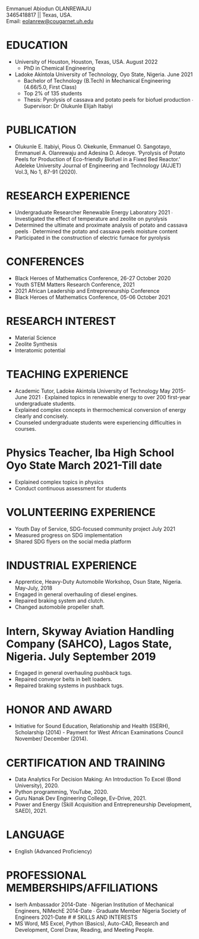 Emmanuel Abiodun OLANREWAJU   
3465418817 || Texas, USA.  
Email: eolanrew@cougarnet.uh.edu 
# EDUCATION
* University of Houston, Houston, Texas, USA. August 2022
  * PhD in Chemical Engineering
* Ladoke Akintola University of Technology, Oyo State, Nigeria. June 2021 
  * Bachelor of Technology (B.Tech) in Mechanical Engineering (4.66/5.0, First  Class)  
  * Top 2% of 135 students 
  * Thesis: Pyrolysis of cassava and potato peels for biofuel production ∙ Supervisor: Dr Olukunle Elijah Itabiyi 
# PUBLICATION 
  * Olukunle E. Itabiyi, Pious O. Okekunle, Emmanuel O. Sangotayo, Emmanuel A.  Olanrewaju and Adesina D. Adeoye. ‘Pyrolysis of Potato Peels for Production of  Eco-friendly Biofuel in a Fixed Bed Reactor.’ Adeleke University Journal of  Engineering and Technology (AUJET) Vol.3, No 1, 87-91 (2020).
# RESEARCH EXPERIENCE 
  * Undergraduate Researcher Renewable Energy Laboratory 2021 ∙ Investigated the effect of temperature and zeolite on pyrolysis  
  * Determined the ultimate and proximate analysis of potato and cassava peels ∙ Determined the potato and cassava peels moisture content 
  * Participated in the construction of electric furnace for pyrolysis 
# CONFERENCES 
  * Black Heroes of Mathematics Conference, 26-27 October 2020 
  * Youth STEM Matters Research Conference, 2021 
  * 2021 African Leadership and Entrepreneurship Conference 
  * Black Heroes of Mathematics Conference, 05-06 October 2021 
# RESEARCH INTEREST  
  * Material Science
  * Zeolite Synthesis 
  * Interatomic potential
# TEACHING EXPERIENCE 
  * Academic Tutor, Ladoke Akintola University of Technology May 2015-June 2021 ∙ Explained topics in renewable energy to over 200 first-year undergraduate  students. 
  * Explained complex concepts in thermochemical conversion of energy clearly and  concisely. 
  * Counseled undergraduate students were experiencing difficulties in courses.
# Physics Teacher, Iba High School Oyo State March 2021-Till date 
  * Explained complex topics in physics 
  * Conduct continuous assessment for students
# VOLUNTEERING EXPERIENCE 
  * Youth Day of Service, SDG-focused community project July 2021 
  * Measured progress on SDG implementation  
  * Shared SDG flyers on the social media platform 
# INDUSTRIAL EXPERIENCE 
  * Apprentice, Heavy-Duty Automobile Workshop, Osun State, Nigeria. May-July,  2018 
  * Engaged in general overhauling of diesel engines. 
  * Repaired braking system and clutch. 
  * Changed automobile propeller shaft.
# Intern, Skyway Aviation Handling Company (SAHCO), Lagos State, Nigeria. July September 2019 
  * Engaged in general overhauling pushback tugs. 
  * Repaired conveyor belts in belt loaders. 
  * Repaired braking systems in pushback tugs. 
# HONOR AND AWARD 
  * Initiative for Sound Education, Relationship and Health (ISERH), Scholarship  (2014) - Payment for West African Examinations Council November/ December  (2014). 
# CERTIFICATION AND TRAINING 
  * Data Analytics For Decision Making: An Introduction To Excel (Bond  University), 2020. 
  * Python programming, YouTube, 2020. 
  * Guru Nanak Dev Engineering College, Ev-Drive, 2021. 
  * Power and Energy (Skill Acquisition and Entrepreneurship Development,  SAED), 2021. 
# LANGUAGE  
  * English (Advanced Proficiency) 
# PROFESSIONAL MEMBERSHIPS/AFFILIATIONS 
  * Iserh Ambassador 2014-Date ∙ Nigerian Institution of Mechanical Engineers, NIMechE 2014-Date ∙ Graduate Member Nigeria Society of Engineers 2021-Date # # SKILLS AND INTERESTS 
  * MS Word, MS Excel, Python (Basics), Auto-CAD, Research and Development,  Corel Draw, Reading, and Meeting People. 
  
  
  
  
  
